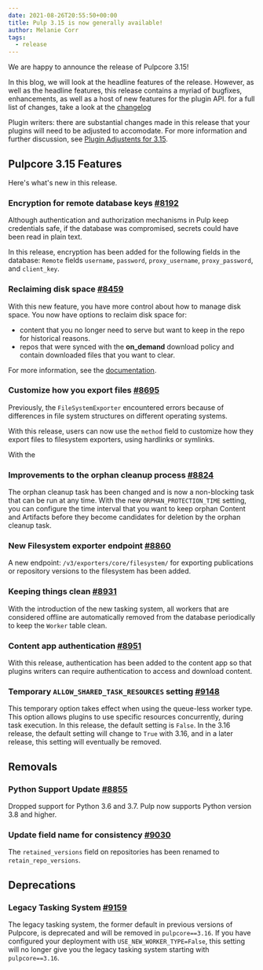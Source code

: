 ```yaml
---
date: 2021-08-26T20:55:50+00:00
title: Pulp 3.15 is now generally available!
author: Melanie Corr
tags:
  - release
---
```

<!-- more -->
We are happy to announce the release of Pulpcore 3.15!

In this blog, we will look at the headline features of the release. However, as well as the headline features, this release contains a myriad of bugfixes, enhancements, as well as a host of new features for the plugin API. for a full list of changes, take a look at the [changelog](https://docs.pulpproject.org/pulpcore/changes.html)

Plugin writers: there are substantial changes made in this release that your plugins will need to be adjusted to accomodate. For more information and further discussion, see [Plugin Adjustents for 3.15](https://discourse.pulpproject.org/t/plugin-adjustments-for-3-15/94).

## Pulpcore 3.15 Features

Here's what's new in this release.

### Encryption for remote database keys [#8192](https://pulp.plan.io/issues/8192)

Although authentication and authorization mechanisms in Pulp keep credentials safe, if the database was compromised, secrets could have been read in plain text.

In this release, encryption has been added for the following fields in the database: ``Remote`` fields ``username``, ``password``,
  ``proxy_username``, ``proxy_password``, and ``client_key``.

### Reclaiming disk space [#8459](https://pulp.plan.io/issues/8459)   

With this new feature, you have more control about how to manage disk space. You now have options to reclaim disk space for:

  * content that you no longer need to serve but want to keep in the repo for historical reasons.
  * repos that were synced with the **on_demand** download policy and contain downloaded files that you want to clear.

For more information, see the [documentation](https://docs.pulpproject.org/pulpcore/en/master/nightly/workflows/reclaim-disk-space.html).

### Customize how you export files [#8695](https://pulp.plan.io/issues/8695)

Previously, the `FileSystemExporter` encountered errors because of differences in file system structures on different operating systems.

With this release, users can now use the `method` field to customize how they export files to filesystem exporters, using hardlinks or symlinks.

With the

### Improvements to the orphan cleanup process [#8824](https://pulp.plan.io/issues/8824)

The orphan cleanup task has been changed and is now a non-blocking task that can be run at any time.
With the new `ORPHAN_PROTECTION_TIME` setting, you can configure the time interval that you want to keep orphan Content and Artifacts before they become candidates for deletion by the orphan cleanup task.

### New Filesystem exporter endpoint [#8860](https://pulp.plan.io/issues/8860)

A new endpoint: `/v3/exporters/core/filesystem/`  for exporting publications or repository versions to the filesystem has been added.

### Keeping things clean [#8931](https://pulp.plan.io/issues/8931)

With the introduction of the new tasking system, all workers that are considered offline are automatically removed from the database periodically to keep the `Worker` table clean.

### Content app authentication [#8951](https://pulp.plan.io/issues/8951)

With this release, authentication has been added to the content app so that plugins writers can require authentication to access and download content.  

### Temporary `ALLOW_SHARED_TASK_RESOURCES` setting [#9148](https://pulp.plan.io/issues/9148)

This temporary option takes effect when using the queue-less worker type. This option allows plugins to use specific resources concurrently, during task execution. In this release, the default setting is `False`. In the 3.16 release, the default setting will change to `True` with 3.16, and in a later release, this setting will eventually be removed.

## Removals

### Python Support Update [#8855](https://pulp.plan.io/issues/8855)

Dropped support for Python 3.6 and 3.7. Pulp now supports Python version 3.8 and higher.

### Update field name for consistency [#9030](https://pulp.plan.io/issues/9030)

The `retained_versions` field on repositories has been renamed to `retain_repo_versions`.


## Deprecations

### Legacy Tasking System [#9159](https://pulp.plan.io/issues/9159)

The legacy tasking system, the former default in previous versions of Pulpcore, is deprecated and will be removed in `pulpcore==3.16`. If you have configured your deployment with  `USE_NEW_WORKER_TYPE=False`, this setting will no longer give you the legacy tasking system starting with ``pulpcore==3.16``.

